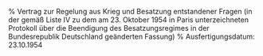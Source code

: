 % Vertrag zur Regelung aus Krieg und Besatzung entstandener Fragen (in der gemäß Liste IV zu dem am 23. Oktober 1954 in Paris unterzeichneten Protokoll über die Beendigung des Besatzungsregimes in der Bundesrepublik Deutschland geänderten Fassung)
% Ausfertigungsdatum: 23.10.1954
 
